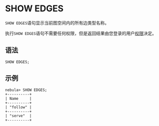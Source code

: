 # SHOW EDGES

`SHOW EDGES`语句显示当前图空间内的所有边类型名称。

执行`SHOW EDGES`语句不需要任何权限，但是返回结果由您登录的用户[权限](../../7.data-security/1.authentication/3.role-list.md)决定。

## 语法

```ngql
SHOW EDGES;
```

## 示例

```ngql
nebula> SHOW EDGES;
+----------+
| Name     |
+----------+
| "follow" |
+----------+
| "serve"  |
+----------+
```